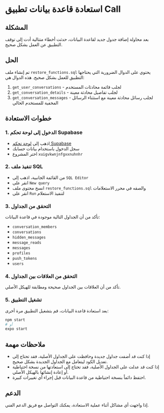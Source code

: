 
# استعادة قاعدة بيانات تطبيق Call

## المشكلة
بعد محاولة إضافة جدول جديد لقاعدة البيانات، حدثت أخطاء متتالية أدت إلى توقف التطبيق عن العمل بشكل صحيح.

## الحل
تم إنشاء ملف `restore_functions.sql` يحتوي على الدوال الضرورية التي يحتاجها التطبيق للعمل بشكل صحيح. هذه الدوال هي:

1. `get_user_conversations` - لجلب قائمة محادثات المستخدم
2. `get_conversation_details` - لجلب تفاصيل محادثة معينة
3. `get_conversation_messages` - لجلب رسائل محادثة معينة مع استثناء الرسائل المخفية للمستخدم الحالي

## خطوات الاستعادة

### 1. الدخول إلى لوحة تحكم Supabase
- اذهب إلى [لوحة تحكم Supabase](https://supabase.com/dashboard)
- سجل الدخول باستخدام بيانات حسابك
- اختر المشروع `xuigvkwnjnfgxxnuhnhr`

### 2. تنفيذ ملف SQL
- من القائمة الجانبية، اذهب إلى `SQL Editor`
- انقر على `New query`
- انسخ محتوى ملف `restore_functions.sql` والصقه في محرر الاستعلامات
- انقر على `Run` لتنفيذ الاستعلام

### 3. التحقق من الجداول
تأكد من أن الجداول التالية موجودة في قاعدة البيانات:
- `conversation_members`
- `conversations`
- `hidden_messages`
- `message_reads`
- `messages`
- `profiles`
- `push_tokens`
- `users`

### 4. التحقق من العلاقات بين الجداول
تأكد من أن العلاقات بين الجداول صحيحة ومطابقة للهيكل الأصلي.

### 5. تشغيل التطبيق
بعد استعادة قاعدة البيانات، قم بتشغيل التطبيق مرة أخرى:
```bash
npm start
# أو
expo start
```

## ملاحظات مهمة
- إذا كنت قد أضفت جداول جديدة وحافظت على الجداول الأصلية، فقد تحتاج إلى تعديل الكود ليتعامل مع الجداول الجديدة بشكل صحيح.
- إذا كنت قد عدلت على الجداول الأصلية، فقد تحتاج إلى استعادتها من نسخة احتياطية أو إعادة إنشائها بالهيكل الأصلي.
- احتفظ دائماً بنسخة احتياطية من قاعدة البيانات قبل إجراء أي تغييرات كبيرة.

## الدعم
إذا واجهت أي مشاكل أثناء عملية الاستعادة، يمكنك التواصل مع فريق الدعم الفني.

